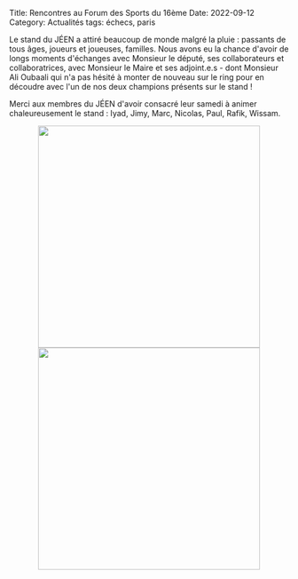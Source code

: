 Title: Rencontres au Forum des Sports du 16ème
Date: 2022-09-12
Category: Actualités
tags: échecs, paris

Le stand du JÉEN a attiré beaucoup de monde malgré la pluie : passants de tous âges, joueurs et joueuses, familles. Nous avons eu la chance d'avoir de longs moments d'échanges avec Monsieur le député, ses collaborateurs et collaboratrices, avec Monsieur le Maire et ses adjoint.e.s - dont Monsieur Ali Oubaali qui n'a pas hésité à monter de nouveau sur le ring pour en découdre avec l'un de nos deux champions présents sur le stand !

Merci aux membres du JÉEN d'avoir consacré leur samedi à animer chaleureusement le stand : Iyad, Jimy, Marc, Nicolas, Paul, Rafik, Wissam.

<div align="center" >
    <img src="{static}/images/forumdessports1.webp" width="400" />
    <img src="{static}/images/forumdessports2.webp" width="400" />
</div>